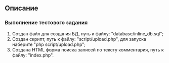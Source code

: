 ## Описание
### Выполнение тестового задания
1. Создан файл для создания БД, путь к файлу: "database/inline_db.sql";
2. Создан скрипт, путь к файлу: "script/upload.php", для запуска наберите "php script/upload.php";
3. Создана HTML форма поиска записей по тексту комментария, путь к файлу: "index.php".
